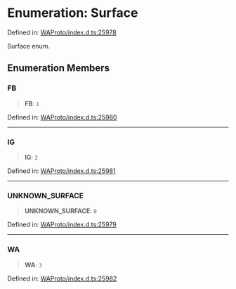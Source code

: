 # Enumeration: Surface

Defined in: [WAProto/index.d.ts:25978](https://github.com/Fokusdotid/bail/blob/8a30cf93a8ac726f06d1ad6578695812a8253e53/WAProto/index.d.ts#L25978)

Surface enum.

## Enumeration Members

### FB

> **FB**: `1`

Defined in: [WAProto/index.d.ts:25980](https://github.com/Fokusdotid/bail/blob/8a30cf93a8ac726f06d1ad6578695812a8253e53/WAProto/index.d.ts#L25980)

***

### IG

> **IG**: `2`

Defined in: [WAProto/index.d.ts:25981](https://github.com/Fokusdotid/bail/blob/8a30cf93a8ac726f06d1ad6578695812a8253e53/WAProto/index.d.ts#L25981)

***

### UNKNOWN\_SURFACE

> **UNKNOWN\_SURFACE**: `0`

Defined in: [WAProto/index.d.ts:25979](https://github.com/Fokusdotid/bail/blob/8a30cf93a8ac726f06d1ad6578695812a8253e53/WAProto/index.d.ts#L25979)

***

### WA

> **WA**: `3`

Defined in: [WAProto/index.d.ts:25982](https://github.com/Fokusdotid/bail/blob/8a30cf93a8ac726f06d1ad6578695812a8253e53/WAProto/index.d.ts#L25982)
